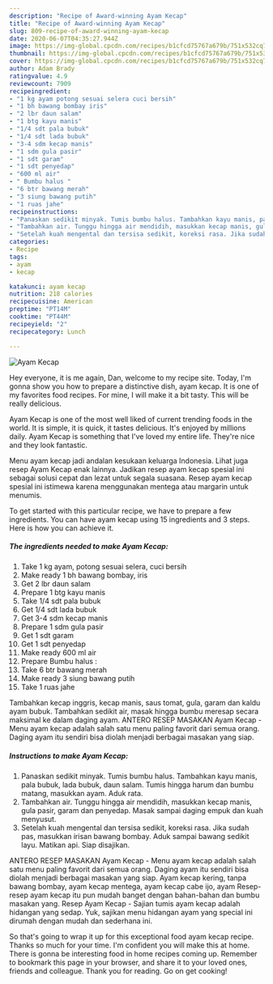 ```yaml
---
description: "Recipe of Award-winning Ayam Kecap"
title: "Recipe of Award-winning Ayam Kecap"
slug: 809-recipe-of-award-winning-ayam-kecap
date: 2020-06-07T04:35:27.944Z
image: https://img-global.cpcdn.com/recipes/b1cfcd75767a679b/751x532cq70/ayam-kecap-foto-resep-utama.jpg
thumbnail: https://img-global.cpcdn.com/recipes/b1cfcd75767a679b/751x532cq70/ayam-kecap-foto-resep-utama.jpg
cover: https://img-global.cpcdn.com/recipes/b1cfcd75767a679b/751x532cq70/ayam-kecap-foto-resep-utama.jpg
author: Adam Brady
ratingvalue: 4.9
reviewcount: 7909
recipeingredient:
- "1 kg ayam potong sesuai selera cuci bersih"
- "1 bh bawang bombay iris"
- "2 lbr daun salam"
- "1 btg kayu manis"
- "1/4 sdt pala bubuk"
- "1/4 sdt lada bubuk"
- "3-4 sdm kecap manis"
- "1 sdm gula pasir"
- "1 sdt garam"
- "1 sdt penyedap"
- "600 ml air"
- " Bumbu halus "
- "6 btr bawang merah"
- "3 siung bawang putih"
- "1 ruas jahe"
recipeinstructions:
- "Panaskan sedikit minyak. Tumis bumbu halus. Tambahkan kayu manis, pala bubuk, lada bubuk, daun salam. Tumis hingga harum dan bumbu matang, masukkan ayam. Aduk rata."
- "Tambahkan air. Tunggu hingga air mendidih, masukkan kecap manis, gula pasir, garam dan penyedap. Masak sampai daging empuk dan kuah menyusut."
- "Setelah kuah mengental dan tersisa sedikit, koreksi rasa. Jika sudah pas, masukkan irisan bawang bombay. Aduk sampai bawang sedikit layu. Matikan api. Siap disajikan."
categories:
- Recipe
tags:
- ayam
- kecap

katakunci: ayam kecap 
nutrition: 218 calories
recipecuisine: American
preptime: "PT14M"
cooktime: "PT44M"
recipeyield: "2"
recipecategory: Lunch

---
```



![Ayam Kecap](https://img-global.cpcdn.com/recipes/b1cfcd75767a679b/751x532cq70/ayam-kecap-foto-resep-utama.jpg)

Hey everyone, it is me again, Dan, welcome to my recipe site. Today, I'm gonna show you how to prepare a distinctive dish, ayam kecap. It is one of my favorites food recipes. For mine, I will make it a bit tasty. This will be really delicious.

Ayam Kecap is one of the most well liked of current trending foods in the world. It is simple, it is quick, it tastes delicious. It's enjoyed by millions daily. Ayam Kecap is something that I've loved my entire life. They're nice and they look fantastic.

Menu ayam kecap jadi andalan kesukaan keluarga Indonesia. Lihat juga resep Ayam Kecap enak lainnya. Jadikan resep ayam kecap spesial ini sebagai solusi cepat dan lezat untuk segala suasana. Resep ayam kecap spesial ini istimewa karena menggunakan mentega atau margarin untuk menumis.


To get started with this particular recipe, we have to prepare a few ingredients. You can have ayam kecap using 15 ingredients and 3 steps. Here is how you can achieve it.

<!--inarticleads1-->

##### The ingredients needed to make Ayam Kecap:

1. Take 1 kg ayam, potong sesuai selera, cuci bersih
1. Make ready 1 bh bawang bombay, iris
1. Get 2 lbr daun salam
1. Prepare 1 btg kayu manis
1. Take 1/4 sdt pala bubuk
1. Get 1/4 sdt lada bubuk
1. Get 3-4 sdm kecap manis
1. Prepare 1 sdm gula pasir
1. Get 1 sdt garam
1. Get 1 sdt penyedap
1. Make ready 600 ml air
1. Prepare  Bumbu halus :
1. Take 6 btr bawang merah
1. Make ready 3 siung bawang putih
1. Take 1 ruas jahe


Tambahkan kecap inggris, kecap manis, saus tomat, gula, garam dan kaldu ayam bubuk. Tambahkan sedikit air, masak hingga bumbu meresap secara maksimal ke dalam daging ayam. ANTERO RESEP MASAKAN Ayam Kecap - Menu ayam kecap adalah salah satu menu paling favorit dari semua orang. Daging ayam itu sendiri bisa diolah menjadi berbagai masakan yang siap. 

<!--inarticleads2-->

##### Instructions to make Ayam Kecap:

1. Panaskan sedikit minyak. Tumis bumbu halus. Tambahkan kayu manis, pala bubuk, lada bubuk, daun salam. Tumis hingga harum dan bumbu matang, masukkan ayam. Aduk rata.
1. Tambahkan air. Tunggu hingga air mendidih, masukkan kecap manis, gula pasir, garam dan penyedap. Masak sampai daging empuk dan kuah menyusut.
1. Setelah kuah mengental dan tersisa sedikit, koreksi rasa. Jika sudah pas, masukkan irisan bawang bombay. Aduk sampai bawang sedikit layu. Matikan api. Siap disajikan.


ANTERO RESEP MASAKAN Ayam Kecap - Menu ayam kecap adalah salah satu menu paling favorit dari semua orang. Daging ayam itu sendiri bisa diolah menjadi berbagai masakan yang siap. Ayam kecap kering, tanpa bawang bombay, ayam kecap mentega, ayam kecap cabe ijo, ayam Resep-resep ayam kecap itu pun mudah banget dengan bahan-bahan dan bumbu masakan yang. Resep Ayam Kecap - Sajian tumis ayam kecap adalah hidangan yang sedap. Yuk, sajikan menu hidangan ayam yang special ini dirumah dengan mudah dan sederhana ini. 

So that's going to wrap it up for this exceptional food ayam kecap recipe. Thanks so much for your time. I'm confident you will make this at home. There is gonna be interesting food in home recipes coming up. Remember to bookmark this page in your browser, and share it to your loved ones, friends and colleague. Thank you for reading. Go on get cooking!
